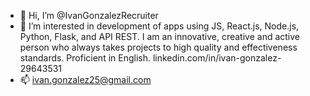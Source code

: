 - 👋 Hi, I’m @IvanGonzalezRecruiter
- 👀 I’m interested in development of apps  using JS, React.js, Node.js, Python, Flask, and API REST. I am an innovative, creative and active person who always takes projects to high quality and effectiveness standards. Proficient in English. linkedin.com/in/ivan-gonzalez-29643531
- 📫 ivan.gonzalez25@gmail.com

<!---
IvanGonzalezRecruiter/IvanGonzalezRecruiter is a ✨ special ✨ repository because its `README.md` (this file) appears on your GitHub profile.
You can click the Preview link to take a look at your changes.
--->
